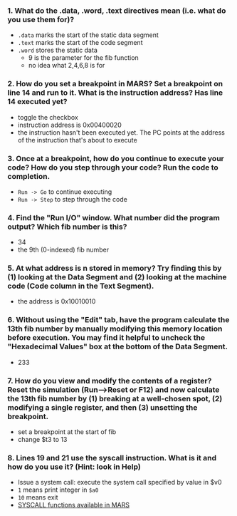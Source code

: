 ### 1. What do the .data, .word, .text directives mean (i.e. what do you use them for)?

- `.data` marks the start of the static data segment
- `.text` marks the start of the code segment
- `.word` stores the static data
  - 9 is the parameter for the fib function
  - no idea what 2,4,6,8 is for

### 2. How do you set a breakpoint in MARS? Set a breakpoint on line 14 and run to it. What is the instruction address? Has line 14 executed yet?

- toggle the checkbox
- instruction address is 0x00400020
- the instruction hasn't been executed yet. The PC points at the address of the instruction that's about to execute

### 3. Once at a breakpoint, how do you continue to execute your code? How do you step through your code? Run the code to completion.

- `Run -> Go` to continue executing
- `Run -> Step` to step through the code

### 4. Find the "Run I/O" window. What number did the program output? Which fib number is this?

- 34
- the 9th (0-indexed) fib number

### 5. At what address is n stored in memory? Try finding this by (1) looking at the Data Segment and (2) looking at the machine code (Code column in the Text Segment).

- the address is 0x10010010

### 6. Without using the "Edit" tab, have the program calculate the 13th fib number by manually modifying this memory location before execution. You may find it helpful to uncheck the "Hexadecimal Values" box at the bottom of the Data Segment.

- 233

### 7. How do you view and modify the contents of a register? Reset the simulation (Run-->Reset or F12) and now calculate the 13th fib number by (1) breaking at a well-chosen spot, (2) modifying a single register, and then (3) unsetting the breakpoint.

- set a breakpoint at the start of fib
- change $t3 to 13

### 8. Lines 19 and 21 use the syscall instruction. What is it and how do you use it? (Hint: look in Help)

- Issue a system call: execute the system call specified by value in $v0
- `1` means print integer in `$a0`
- `10` means exit
- [SYSCALL functions available in MARS](https://courses.missouristate.edu/KenVollmar/MARS/Help/SyscallHelp.html)

